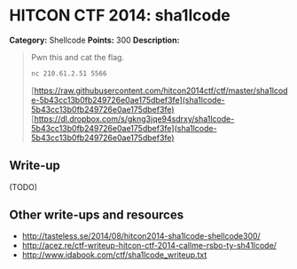 # HITCON CTF 2014: sha1lcode

**Category:** Shellcode
**Points:** 300
**Description:**

> Pwn this and cat the flag.
>
> ```bash
> nc 210.61.2.51 5566
> ```
>
> [https://raw.githubusercontent.com/hitcon2014ctf/ctf/master/sha1lcode-5b43cc13b0fb249726e0ae175dbef3fe](sha1lcode-5b43cc13b0fb249726e0ae175dbef3fe)
> [https://dl.dropbox.com/s/gkng3jqe94sdrxy/sha1lcode-5b43cc13b0fb249726e0ae175dbef3fe](sha1lcode-5b43cc13b0fb249726e0ae175dbef3fe)

## Write-up

(TODO)

## Other write-ups and resources

* <http://tasteless.se/2014/08/hitcon2014-sha1lcode-shellcode300/>
* <http://acez.re/ctf-writeup-hitcon-ctf-2014-callme-rsbo-ty-sh41lcode/>
* <http://www.idabook.com/ctf/sha1lcode_writeup.txt>
